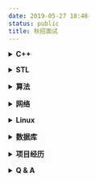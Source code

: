 ```yaml
---
date: 2019-05-27 18:48
status: public
title: 秋招面试
---
```


 <b><details><summary> C++</summary></b>
 
- 虚函数、虚指针、虚表
- STL源码剖析
- 设计模式

</details>

 <b><details><summary> STL</summary></b>
 
 
</details>

 <b><details><summary> 算法</summary></b>
 
### **cin标准输入**

#### 接口函数

1.`cin.getline(char *, size)`
2.`getline(cin, string)`
3.`xxx.find(";")`
4.`xxx.substr(0,nPos)`

#### 使用

1.输入n界矩阵处理
2.`cin:  5-60,75-100,120-160;70-90` 输入处理

### **排序**

排序算法 | 平均时间复杂度 | 最差时间复杂度 | 空间复杂度 | 数据对象稳定性
---|---|---|---|---
冒泡排序 | O(n<sup>2</sup>)|O(n<sup>2</sup>)|O(1)|稳定
插入排序 | O(n<sup>2</sup>)|O(n<sup>2</sup>)|O(1)|稳定
快速排序 | O(n*log<sub>2</sub>n) |  O(n<sup>2</sup>) | O(log<sub>2</sub>n) | 不稳定
堆排序 | O(n*log<sub>2</sub>n)|O(n*log<sub>2</sub>n)|O(1)|不稳定
归并排序) | O(n*log<sub>2</sub>n) | O(n*log<sub>2</sub>n)|O(n)|稳定
计数排序 | O(n+m)|O(n+m)|O(n+m)|稳定
桶排序 | O(n)|O(n)|O(m)|稳定
基数排序 | O(k*n)|O(n<sup>2</sup>)| |稳定

### **查找**


查找算法 | 平均时间复杂度 | 
---|---|---|---
顺序查找 | O(n) | 
二分查找 | O(log<sub>2</sub>n)|
二叉查找树 |O(log<sub>2</sub>n) |  
红黑树 |O(log<sub>2</sub>n) | 
哈希表 | O(1) | 
B树/B+树 |O(log<sub>2</sub>n) |  

### **数组**

### **单链表**

- 前向建立表
- 逆序建立表
- 输出倒数低n个元素
- 逆序排列+中间n给数逆序（leetcode-206 & 92）
- o（leetcode-21 & 23）
- 求两个链表的交点（leetcode-160）
- 链表求环（leetcode-141 & 142）
- 链表的深度拷贝（leetcode-138） *

### **栈**（数据结构 &  STL库stack）

- 返回栈内最小元素O（1）（leetcode-155）
- 合法的出栈序列（poj-1363）
- 简易计算器（leetcode-224）

### **队列（队尾插入，对头弹出） & 优先级队列（堆）**

- 数组中第k大的数(堆)
- 寻找中位数（leetcode-295）

### **贪心算法**

- 分糖果（leetcode-455）
- 最长摇摆子序列（leetcode-376）
- 移除K个数字（leetcode-402）

### **字符串匹配**

- 最大回文子串（leetcode-5）
 
</details>

<b><details><summary> 网络</summary></b>

</details>

<b><details><summary> Linux </summary></b>

### 常用命令

### Shell脚本

</details>

<b><details><summary> 数据库</summary></b>

</details>

<b><details><summary>  项目经历</summary></b>

###  自我介绍
 
</details>

<b><details><summary>  Q & A</summary></b>

</details>